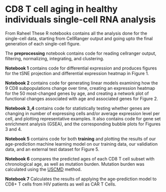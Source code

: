# CD8 T cell aging in healthy individuals single-cell RNA analysis
From Raheel
These R notebooks contains all the analysis done for the single-cell data, starting from CellRanger output and going upto the final generation of each single-cell figure. 

The **preprocessing** notebook contains code for reading cellranger output, filtering, normalizing, integrating, and clustering.

**Notebook 1** contains code for differential expression and produces figures for the tSNE projection and differential expression heatmap in Figure 1.

**Notebook 2** contains code for generating linear models examining how the 9 CD8 subpopulations change over time, creating an expression heatmap for the 50 most-changed genes by age, and creating a network plot of functional changes associated with age and associated genes for Figure 2.

**Notebook 3_4** contains code for statistically testing whether genes are changing in number of expressing cells and/or average expression level per cell, and plotting representative examples. It also contains code for gene set enrichment analysis (GSEA), and the corresponding bubble plots for Figures 3 and 4.

**Notebook 5** contains code for both ******training****** and plotting the results of our age-prediction machine learning model on our training data, our validiation data, and an external test dataset for Figure 5. 

**Notebook 6** compares the predicted ages of each CD8 T cell subset with chronological age, as well as mutation burden. Mutation burden was calculated using the [USCMD](https://github.com/Weng-lab-NIH/USCMD) method. 

**Notebook 7** Calculates the results of applying the age-prediction model to CD8+ T cells from HIV patients as well as CAR T Cells. 
